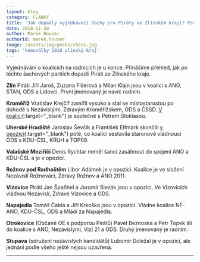 ```yaml
---
layout: blog
category: CLANKY
title: 'Jak dopadly vyjednávací šachy pro Piráty ve Zlínském kraji? Podívejte se na přehled'
date: 2018-11-30
author: Marek Houser
authorId: marek.houser
image: /assets/img/posts/chess.jpg
tags: 'komunálky 2018 zlínský-kraj'
---
```

Vyjednávání o koalicích na radnicích je u konce. Přinášíme přehled, jak po těchto šachových partiích dopadli Piráti ze Zlínského kraje.

__Zlín__
Piráti Jiří Jaroš, Zuzana Fišerová a Milan Klajn jsou v koalici s ANO, STAN, ODS a Lidovci. První jmenovaný je navíc radním.

__Kroměříž__
Vratislav Krejčíř zamířil vysoko a stal se místostarostou po dohodě s Nezávislými, Zdravým Kroměřížskem, ODS a ČSSD. [V koalici](https://kromeriz.pirati.cz/aktuality/Pirati-kromeriz-obsadili-radnici.html){:target="_blank"} je společně s Petrem Stoklasou.

__Uherské Hradiště__
Jaroslav Ševčík a František Elfmark skončili [v opozici](https://uh.pirati.cz/aktuality/pirati-uh-miri-do-opozice.html){:target="_blank"} poté, co koalici sestavila staronově vládnoucí ODS s KDU-ČSL, KRUH a TOP09.

__Valašské Meziříčí__
Denis Rychtar neměl šanci zasáhnout do spojení ANO a KDU-ČSL a je v opozici.

__Rožnov pod Radhoštěm__
Libor Adámek je v opozici. Koalice je ve složení Nezávislí Rožnováci, Zdravý Rožnov a ANO 2011.

__Vizovice__
Piráti Jan Špaňhel a Jaromír Slezák jsou v opozici. Ve Vizovicích vládnou Nezávislí, Zdravé Vizovice a ODS.

__Napajedla__
Tomáš Čabla a Jiří Krkoška jsou v opozici. Vládne koalice NF-ANO, KDU-ČSL, ODS a Mladí za Napajedla.

__Otrokovice__ (Občané OE s podporou Pirátů)
Pavel Beznoska a Petr Ťopek šli do koalice s ANO, Nezávislými, Vizí 21 a ODS. Druhý jmenovaný je radním.

__Stupava__ (sdružení nezávislých kandidátů)
Lubomír Doležal je v opozici, ale jednání podle všeho ještě nejsou uzavřená.

- - -
